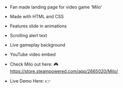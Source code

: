 - Fan made landing page for video game 'Milo'

- Made with HTML and CSS

- Features slide in animations
- Scrolling alert text
- Live gameplay background
- YouTube video embed

- Check Milo out here: 🎮 https://store.steampowered.com/app/2665020/Milo/

- Live Demo Here: 👉
